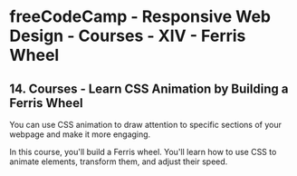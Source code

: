 # freeCodeCamp - Responsive Web Design - Courses - XIV - Ferris Wheel


## 14. Courses - Learn CSS Animation by Building a Ferris Wheel

You can use CSS animation to draw attention to specific sections of your webpage and make it more engaging.

In this course, you'll build a Ferris wheel. You'll learn how to use CSS to animate elements, transform them, and adjust their speed.

